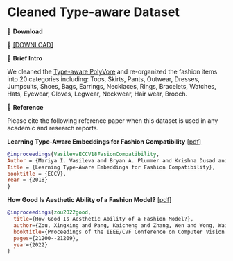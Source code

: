 # Cleaned Type-aware Dataset


🖤 **Download**

🍒 [[DOWNLOAD]](https://hkaidlab-my.sharepoint.com/:u:/g/personal/xingxingzou_aidlab_hk/EXVoXiqSQXdDux-lP0LErMgBRE-mLPObZU5GSx7eEf___A?e=PLJ7cW)

🖤 **Brief Intro**

We cleaned the [Type-aware PolyVore](https://github.com/mvasil/fashion-compatibility) and re-organized the fashion items into 20 categories including: Tops, Skirts, Pants, Outwear, Dresses, Jumpsuits, Shoes, Bags, Earrings, Necklaces, Rings, Bracelets, Watches, Hats, Eyewear, Gloves, Legwear, Neckwear, Hair wear, Brooch.


🖤 **Reference**

Please cite the following reference paper when this dataset is used in any academic and research reports.

**Learning Type-Aware Embeddings for Fashion Compatibility** [[pdf]](https://openaccess.thecvf.com/content_ECCV_2018/papers/Mariya_Vasileva_Learning_Type-Aware_Embeddings_ECCV_2018_paper.pdf)

```bib
@inproceedings{VasilevaECCV18FasionCompatibility,
Author = {Mariya I. Vasileva and Bryan A. Plummer and Krishna Dusad and Shreya Rajpal and Ranjitha Kumar and David Forsyth},
Title = {Learning Type-Aware Embeddings for Fashion Compatibility},
booktitle = {ECCV},
Year = {2018}
}
```

**How Good Is Aesthetic Ability of a Fashion Model?** [[pdf]](https://openaccess.thecvf.com/content/CVPR2022/papers/Zou_How_Good_Is_Aesthetic_Ability_of_a_Fashion_Model_CVPR_2022_paper.pdf)

```bib
@inproceedings{zou2022good,
  title={How Good Is Aesthetic Ability of a Fashion Model?},
  author={Zou, Xingxing and Pang, Kaicheng and Zhang, Wen and Wong, Waikeung},
  booktitle={Proceedings of the IEEE/CVF Conference on Computer Vision and Pattern Recognition},
  pages={21200--21209},
  year={2022}
}
```


